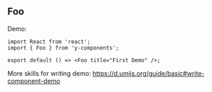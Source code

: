 
## Foo

Demo:

```tsx
import React from 'react';
import { Foo } from 'y-components';

export default () => <Foo title="First Demo" />;
```

More skills for writing demo: https://d.umijs.org/guide/basic#write-component-demo
